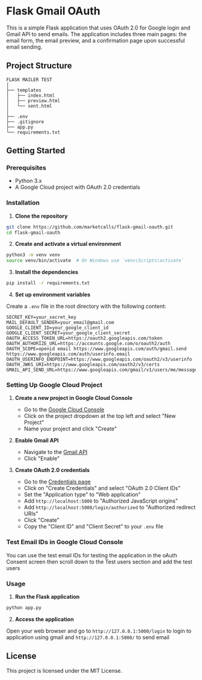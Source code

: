 
# Flask Gmail OAuth 

This is a simple Flask application that uses OAuth 2.0 for Google login and Gmail API to send emails. The application includes three main pages: the email form, the email preview, and a confirmation page upon successful email sending.

## Project Structure

```
FLASK MAILER TEST
│
├── templates
│   ├── index.html
│   ├── preview.html
│   └── sent.html
│
├── .env
├── .gitignore
├── app.py
└── requirements.txt
```

## Getting Started

### Prerequisites

- Python 3.x
- A Google Cloud project with OAuth 2.0 credentials

### Installation

1. **Clone the repository**

```bash
git clone https://github.com/marketcalls/flask-gmail-oauth.git
cd flask-gmail-oauth
```

2. **Create and activate a virtual environment**

```bash
python3 -m venv venv
source venv/bin/activate  # On Windows use `venv\Scripts\activate`
```

3. **Install the dependencies**

```bash
pip install -r requirements.txt
```

4. **Set up environment variables**

Create a `.env` file in the root directory with the following content:

```plaintext
SECRET_KEY=your_secret_key
MAIL_DEFAULT_SENDER=your_email@gmail.com
GOOGLE_CLIENT_ID=your_google_client_id
GOOGLE_CLIENT_SECRET=your_google_client_secret
OAUTH_ACCESS_TOKEN_URL=https://oauth2.googleapis.com/token
OAUTH_AUTHORIZE_URL=https://accounts.google.com/o/oauth2/auth
OAUTH_SCOPE=openid email https://www.googleapis.com/auth/gmail.send https://www.googleapis.com/auth/userinfo.email
OAUTH_USERINFO_ENDPOINT=https://www.googleapis.com/oauth2/v3/userinfo
OAUTH_JWKS_URI=https://www.googleapis.com/oauth2/v3/certs
GMAIL_API_SEND_URL=https://www.googleapis.com/gmail/v1/users/me/messages/send
```

### Setting Up Google Cloud Project

1. **Create a new project in Google Cloud Console**
   - Go to the [Google Cloud Console](https://console.cloud.google.com/)
   - Click on the project dropdown at the top left and select "New Project"
   - Name your project and click "Create"

2. **Enable Gmail API**
   - Navigate to the [Gmail API](https://console.cloud.google.com/apis/library/gmail.googleapis.com)
   - Click "Enable"

3. **Create OAuth 2.0 credentials**
   - Go to the [Credentials page](https://console.cloud.google.com/apis/credentials)
   - Click on "Create Credentials" and select "OAuth 2.0 Client IDs"
   - Set the "Application type" to "Web application"
   - Add `http://localhost:5000` to "Authorized JavaScript origins"
   - Add `http://localhost:5000/login/authorized` to "Authorized redirect URIs"
   - Click "Create"
   - Copy the "Client ID" and "Client Secret" to your `.env` file

### Test Email IDs in Google Cloud Console

You can use the  test email IDs for testing the application in the oAuth Consent screen then
scroll down to the Test users section and add the test users 

### Usage

1. **Run the Flask application**

```bash
python app.py
```

2. **Access the application**

Open your web browser and go to `http://127.0.0.1:5000/login` to login to application using gmail
and `http://127.0.0.1:5000/` to send email



## License

This project is licensed under the MIT License.
